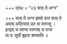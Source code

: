 +++
title = "०३ यास् ते अग्न"

+++
यास् ते अग्न इषवो वात यास् ते  
अपाम् अदित्याम् उत या मरुत्सु ।  
इन्द्रश् च साम्ना वरुणश् च राजा  
ता वः सूर्यो बृहता शमयाति ॥